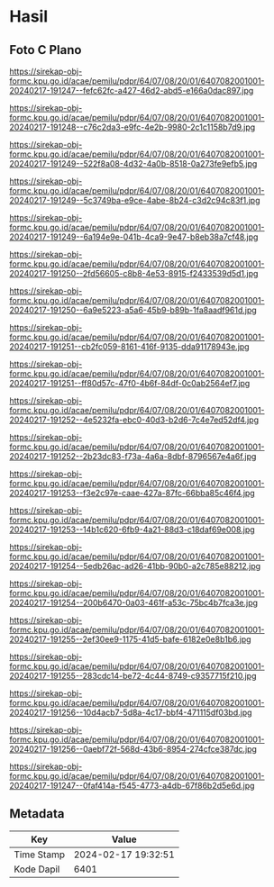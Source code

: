 # Hasil

## Foto C Plano

https://sirekap-obj-formc.kpu.go.id/acae/pemilu/pdpr/64/07/08/20/01/6407082001001-20240217-191247--fefc62fc-a427-46d2-abd5-e166a0dac897.jpg

https://sirekap-obj-formc.kpu.go.id/acae/pemilu/pdpr/64/07/08/20/01/6407082001001-20240217-191248--c76c2da3-e9fc-4e2b-9980-2c1c1158b7d9.jpg

https://sirekap-obj-formc.kpu.go.id/acae/pemilu/pdpr/64/07/08/20/01/6407082001001-20240217-191249--522f8a08-4d32-4a0b-8518-0a273fe9efb5.jpg

https://sirekap-obj-formc.kpu.go.id/acae/pemilu/pdpr/64/07/08/20/01/6407082001001-20240217-191249--5c3749ba-e9ce-4abe-8b24-c3d2c94c83f1.jpg

https://sirekap-obj-formc.kpu.go.id/acae/pemilu/pdpr/64/07/08/20/01/6407082001001-20240217-191249--6a194e9e-041b-4ca9-9e47-b8eb38a7cf48.jpg

https://sirekap-obj-formc.kpu.go.id/acae/pemilu/pdpr/64/07/08/20/01/6407082001001-20240217-191250--2fd56605-c8b8-4e53-8915-f2433539d5d1.jpg

https://sirekap-obj-formc.kpu.go.id/acae/pemilu/pdpr/64/07/08/20/01/6407082001001-20240217-191250--6a9e5223-a5a6-45b9-b89b-1fa8aadf961d.jpg

https://sirekap-obj-formc.kpu.go.id/acae/pemilu/pdpr/64/07/08/20/01/6407082001001-20240217-191251--cb2fc059-8161-416f-9135-dda91178943e.jpg

https://sirekap-obj-formc.kpu.go.id/acae/pemilu/pdpr/64/07/08/20/01/6407082001001-20240217-191251--ff80d57c-47f0-4b6f-84df-0c0ab2564ef7.jpg

https://sirekap-obj-formc.kpu.go.id/acae/pemilu/pdpr/64/07/08/20/01/6407082001001-20240217-191252--4e5232fa-ebc0-40d3-b2d6-7c4e7ed52df4.jpg

https://sirekap-obj-formc.kpu.go.id/acae/pemilu/pdpr/64/07/08/20/01/6407082001001-20240217-191252--2b23dc83-f73a-4a6a-8dbf-8796567e4a6f.jpg

https://sirekap-obj-formc.kpu.go.id/acae/pemilu/pdpr/64/07/08/20/01/6407082001001-20240217-191253--f3e2c97e-caae-427a-87fc-66bba85c46f4.jpg

https://sirekap-obj-formc.kpu.go.id/acae/pemilu/pdpr/64/07/08/20/01/6407082001001-20240217-191253--14b1c620-6fb9-4a21-88d3-c18daf69e008.jpg

https://sirekap-obj-formc.kpu.go.id/acae/pemilu/pdpr/64/07/08/20/01/6407082001001-20240217-191254--5edb26ac-ad26-41bb-90b0-a2c785e88212.jpg

https://sirekap-obj-formc.kpu.go.id/acae/pemilu/pdpr/64/07/08/20/01/6407082001001-20240217-191254--200b6470-0a03-461f-a53c-75bc4b7fca3e.jpg

https://sirekap-obj-formc.kpu.go.id/acae/pemilu/pdpr/64/07/08/20/01/6407082001001-20240217-191255--2ef30ee9-1175-41d5-bafe-6182e0e8b1b6.jpg

https://sirekap-obj-formc.kpu.go.id/acae/pemilu/pdpr/64/07/08/20/01/6407082001001-20240217-191255--283cdc14-be72-4c44-8749-c9357715f210.jpg

https://sirekap-obj-formc.kpu.go.id/acae/pemilu/pdpr/64/07/08/20/01/6407082001001-20240217-191256--10d4acb7-5d8a-4c17-bbf4-471115df03bd.jpg

https://sirekap-obj-formc.kpu.go.id/acae/pemilu/pdpr/64/07/08/20/01/6407082001001-20240217-191256--0aebf72f-568d-43b6-8954-274cfce387dc.jpg

https://sirekap-obj-formc.kpu.go.id/acae/pemilu/pdpr/64/07/08/20/01/6407082001001-20240217-191247--0faf414a-f545-4773-a4db-67f86b2d5e6d.jpg


## Metadata

| Key        | Value               |
| ---------- | ------------------- |
| Time Stamp | 2024-02-17 19:32:51 |
| Kode Dapil | 6401                |



